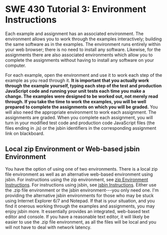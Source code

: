 SWE 430 Tutorial 3:  Environment Instructions
========================================================================

Each example and assignment has an associated environment.
The environment allows you to work through the examples interactively;
building the same software as in the examples.
The environment runs entirely within your web browser;
there is no need to install any software.
Likewise, for the assignments there are also associated environments
which allow you to complete the assignments without having to install
any software on your computer.

For each example, open the environment and use it to work each step of
the example as you read through it.
**It is important that you actually work through the example yourself,
typing each step of the test and production JavaScript code and running
your unit tests each time you make a change.
The examples were designed to be worked out, not merely read through.
If you take the time to work the examples,
you will be well prepared to complete the assignments on which you will
be graded.**
You will also need the appropriate environment to work each assignment.
The assignments are graded.  When you complete each assignment,
you will turn in your modified test code and production code JavaScript
files (the files ending in .js) or the jsbin identifiers in the
corresponding assignment link on blackboard.


Local zip Environment or Web-based jsbin Environment
----------------------------------------------------

You have the option of using one of two environments.
There is a local zip file environment as well as an alternative
web-based environment using jsbin.
For instructions using the zip environment, see
[zip Environment Instructions](zip-instructions.html).
For instructions using jsbin, see
[jsbin Instructions](jsbin-instructions.html).
Either use the .zip file environment or the jsbin environment---you
only need one.
I'm providing the alternative jsbin environments for those who may be
stuck using Internet Explorer 6/7 and Notepad.
If that is your situation,
and you find it onerous working through the examples and assignments,
you may enjoy jsbin more.
It essentially provides an integrated,
web-based text editor and console.
If you have a reasonable text editor,
it will likely be easier to use the .zip file environment,
as all the files will be local and you will not have to deal with
network latency.
